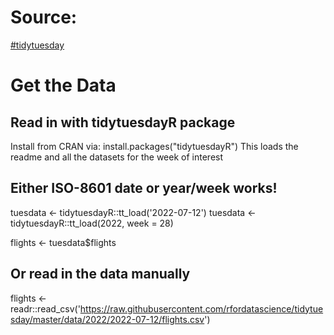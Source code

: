 # Source: 
[#tidytuesday](https://github.com/rfordatascience/tidytuesday/tree/master/data/2022/2022-07-12)

# Get the Data

## Read in with tidytuesdayR package 
Install from CRAN via: install.packages("tidytuesdayR")
This loads the readme and all the datasets for the week of interest

## Either ISO-8601 date or year/week works!

tuesdata <- tidytuesdayR::tt_load('2022-07-12')
tuesdata <- tidytuesdayR::tt_load(2022, week = 28)

flights <- tuesdata$flights

## Or read in the data manually

flights <- readr::read_csv('https://raw.githubusercontent.com/rfordatascience/tidytuesday/master/data/2022/2022-07-12/flights.csv')
